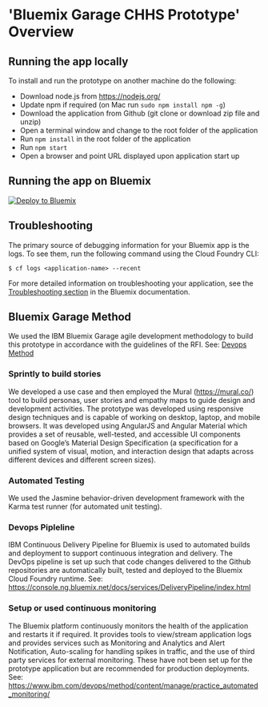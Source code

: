 # 'Bluemix Garage CHHS Prototype' Overview


## Running the app locally
To install and run the prototype on another machine do the following:
* Download node.js from https://nodejs.org/ 
* Update npm if required (on Mac run ```sudo npm install npm -g```) 
* Download the application from Github (git clone or download zip file and unzip) 
* Open a terminal window and change to the root folder of the application 
* Run ```npm install``` in the root folder of the application 
* Run ```npm start```
* Open a browser and point URL displayed upon application start up

## Running the app on Bluemix
[![Deploy to Bluemix](https://bluemix.net/deploy/button.png)](https://bluemix.net/deploy)

## Troubleshooting

The primary source of debugging information for your Bluemix app is the logs. To see them, run the following command using the Cloud Foundry CLI:

  ```
  $ cf logs <application-name> --recent
  ```
For more detailed information on troubleshooting your application, see the [Troubleshooting section](https://www.ng.bluemix.net/docs/troubleshoot/tr.html) in the Bluemix documentation.
 
 
## Bluemix Garage Method
 We used the IBM Bluemix Garage agile development methodology to build this prototype in accordance with the guidelines of the RFI. See: [Devops Method](https://www.ibm.com/devops/method)
 
 ### Sprintly to build stories
 We developed a use case and then employed the Mural (https://mural.co/) tool to build personas, user stories and empathy maps to guide design and development activities.
 The prototype was developed using responsive design techniques and is capable of working on desktop, laptop, and mobile browsers. It was developed using AngularJS and Angular Material which provides a set of reusable, well-tested, and accessible UI components based on Google’s Material Design Specification (a specification for a unified system of visual, motion, and interaction design that adapts across different devices and different screen sizes).
 
 
 ### Automated Testing
 
 We used the Jasmine behavior-driven development framework with the Karma test runner (for automated unit testing).
 
 
 ### Devops Pipleline
 IBM Continuous Delivery Pipeline for Bluemix is used to automated builds and deployment to support continuous integration and delivery. The DevOps pipeline is set up such that code changes delivered to the Github repositories are automatically built, tested and deployed to the Bluemix Cloud Foundry runtime. See: https://console.ng.bluemix.net/docs/services/DeliveryPipeline/index.html
 
 
 ### Setup or used continuous monitoring
 
 The Bluemix platform continuously monitors the health of the application and restarts it if required. It provides tools to view/stream application logs and provides services such as Monitoring and Analytics and Alert Notification, Auto-scaling for handling spikes in traffic, and the use of third party services for external monitoring. These have not been set up for the prototype application but are recommended for production deployments. 
 See: https://www.ibm.com/devops/method/content/manage/practice_automated_monitoring/
